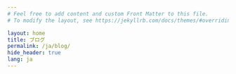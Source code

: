 ```yaml
---
# Feel free to add content and custom Front Matter to this file.
# To modify the layout, see https://jekyllrb.com/docs/themes/#overriding-theme-defaults

layout: home
title: ブログ
permalink: /ja/blog/
hide_header: true
lang: ja
---
```

